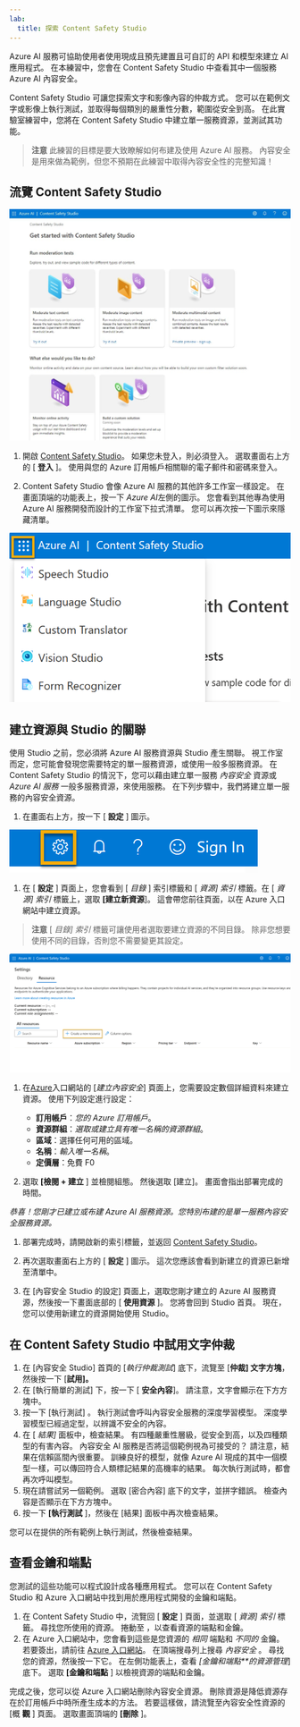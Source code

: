 ```yaml
---
lab:
  title: 探索 Content Safety Studio
---
```


Azure AI 服務可協助使用者使用現成且預先建置且可自訂的 API 和模型來建立 AI 應用程式。 在本練習中，您會在 Content Safety Studio 中查看其中一個服務 Azure AI 內容安全。 

Content Safety Studio 可讓您探索文字和影像內容的仲裁方式。 您可以在範例文字或影像上執行測試，並取得每個類別的嚴重性分數，範圍從安全到高。 在此實驗室練習中，您將在 Content Safety Studio 中建立單一服務資源，並測試其功能。 

> **注意** 此練習的目標是要大致瞭解如何布建及使用 Azure AI 服務。 內容安全是用來做為範例，但您不預期在此練習中取得內容安全性的完整知識！

## 流覽 Content Safety Studio 

![內容安全工作室登陸頁面的螢幕擷取畫面。](./media/content-safety/content-safety-getting-started.png)


1. 開啟 [Content Safety Studio](https://contentsafety.cognitive.azure.com?azure-portal=true)。 如果您未登入，則必須登入。 選取畫面右上方的 [ **登入** ]。 使用與您的 Azure 訂用帳戶相關聯的電子郵件和密碼來登入。 

1. Content Safety Studio 會像 Azure AI 服務的其他許多工作室一樣設定。 在畫面頂端的功能表上，按一下 *Azure AI*左側的圖示。 您會看到其他專為使用 Azure AI 服務開發而設計的工作室下拉式清單。 您可以再次按一下圖示來隱藏清單。

![[內容安全 Studio] 功能表的螢幕擷取畫面，其中已開啟切換選取範圍以切換至其他 Studio。](./media/content-safety/studio-toggle-icon.png)  

## 建立資源與 Studio 的關聯 

使用 Studio 之前，您必須將 Azure AI 服務資源與 Studio 產生關聯。 視工作室而定，您可能會發現您需要特定的單一服務資源，或使用一般多服務資源。 在 Content Safety Studio 的情況下，您可以藉由建立單一服務 *內容安全* 資源或 *Azure AI 服務* 一般多服務資源，來使用服務。 在下列步驟中，我們將建立單一服務的內容安全資源。 

1. 在畫面右上方，按一下 [ **設定** ] 圖示。 

![螢幕右上方設定圖示的螢幕擷取畫面，位於鈴鐺、問號和笑臉圖示旁邊。](./media/content-safety/settings-toggle.png)

1. 在 [ **設定** ] 頁面上，您會看到 [ *目錄* ] 索引標籤和 [ *資源] 索引* 標籤。在 [ *資源] 索引* 標籤上，選取 **[建立新資源**]。 這會帶您前往頁面，以在 Azure 入口網站中建立資源。

> **注意** [ *目錄] 索引* 標籤可讓使用者選取要建立資源的不同目錄。 除非您想要使用不同的目錄，否則您不需要變更其設定。 

![螢幕擷取畫面：從 Content Safety Studio 的 [設定] 頁面選取 [建立新資源]。](./media/content-safety/create-new-resource-from-studio.png)

1. 在[Azure](https://portal.azure.com?auzre-portal=true)入口網站的 [*建立內容安全*] 頁面上，您需要設定數個詳細資料來建立資源。 使用下列設定進行設定：
    - **訂用帳戶**：*您的 Azure 訂用帳戶*。
    - **資源群組**：*選取或建立具有唯一名稱的資源群組*。
    - **區域**：選擇任何可用的區域。
    - **名稱**：*輸入唯一名稱*。
    - **定價層**：免費 F0

1. 選取 **[檢閱 + 建立** ] 並檢閱組態。 然後選取 [建立]。 畫面會指出部署完成的時間。 

*恭喜！您剛才已建立或布建 Azure AI 服務資源。您特別布建的是單一服務內容安全服務資源。*

1. 部署完成時，請開啟新的索引標籤，並返回 [Content Safety Studio](https://contentsafety.cognitive.azure.com?azure-portal=true)。 

1. 再次選取畫面右上方的 [ **設定** ] 圖示。 這次您應該會看到新建立的資源已新增至清單中。  

1. 在 [內容安全 Studio 的設定] 頁面上，選取您剛才建立的 Azure AI 服務資源，然後按一下畫面底部的 [ **使用資源** ]。 您將會回到 Studio 首頁。 現在，您可以使用新建立的資源開始使用 Studio。

## 在 Content Safety Studio 中試用文字仲裁

1. 在 [內容安全 Studio] 首頁的 [*執行仲裁測試*] 底下，流覽至 [**仲裁] 文字方塊**，然後按一下 [**試用]。**
1. 在 [執行簡單的測試] 下，按一下 [ **安全內容**]。 請注意，文字會顯示在下方方塊中。 
1. 按一下 [執行測試]  。 執行測試會呼叫內容安全服務的深度學習模型。 深度學習模型已經過定型，以辨識不安全的內容。
1. 在 [ *結果]* 面板中，檢查結果。 有四種嚴重性層級，從安全到高，以及四種類型的有害內容。 內容安全 AI 服務是否將這個範例視為可接受的？ 請注意，結果在信賴區間內很重要。 訓練良好的模型，就像 Azure AI 現成的其中一個模型一樣，可以傳回符合人類標記結果的高機率的結果。 每次執行測試時，都會再次呼叫模型。 
1. 現在請嘗試另一個範例。 選取 [密合內容] 底下的文字，並拼字錯誤。 檢查內容是否顯示在下方方塊中。
1. 按一下 **[執行測試** ]，然後在 [結果] 面板中再次檢查結果。 

您可以在提供的所有範例上執行測試，然後檢查結果。

## 查看金鑰和端點

您測試的這些功能可以程式設計成各種應用程式。 您可以在 Content Safety Studio 和 Azure 入口網站中找到用於應用程式開發的金鑰和端點。 

1. 在 Content Safety Studio 中，流覽回 [ **設定** ] 頁面，並選取 [ *資源] 索引* 標籤。 尋找您所使用的資源。 捲動至 ，以查看資源的端點和金鑰。 
1. 在 Azure 入口網站中，您會看到這些是您資源的 *相同* 端點和 *不同的* 金鑰。 若要簽出，請前往 [Azure 入口網站](https://portal.azure.com?auzre-portal=true)。 在頂端搜尋列上搜尋 *內容安全* 。 尋找您的資源，然後按一下它。 在左側功能表上，查看 *[金鑰和端點**的資源管理*] 底下。 選取 **[金鑰和端點** ] 以檢視資源的端點和金鑰。 

完成之後，您可以從 Azure 入口網站刪除內容安全資源。 刪除資源是降低資源存在於訂用帳戶中時所產生成本的方法。 若要這樣做，請流覽至內容安全性資源的 [概 **觀** ] 頁面。 選取畫面頂端的 **[刪除** ]。 
